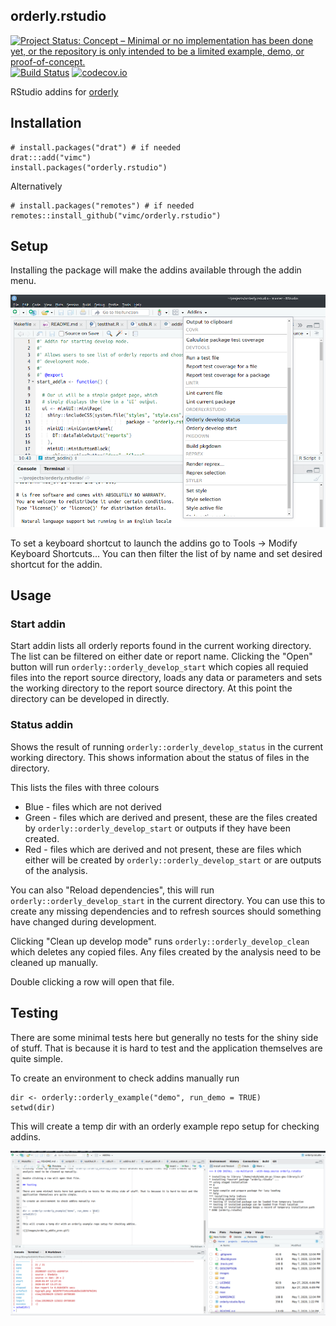 ## orderly.rstudio

<!-- badges: start -->
[![Project Status: Concept – Minimal or no implementation has been done yet, or the repository is only intended to be a limited example, demo, or proof-of-concept.](https://www.repostatus.org/badges/latest/concept.svg)](https://www.repostatus.org/#concept)
[![Build Status](https://travis-ci.com/vimc/orderly.rstudio.svg?branch=master)](https://travis-ci.com/vimc/orderly.rstudio)
[![codecov.io](https://codecov.io/github/vimc/orderly.rstudio/coverage.svg?branch=master)](https://codecov.io/github/vimc/orderly.rstudio?branch=master)
<!-- badges: end -->

RStudio addins for [orderly](https://github.com/vimc/orderly)

## Installation

```
# install.packages("drat") # if needed
drat:::add("vimc")
install.packages("orderly.rstudio")
```

Alternatively

```
# install.packages("remotes") # if needed
remotes::install_github("vimc/orderly.rstudio")
```

## Setup

Installing the package will make the addins available through the addin menu.

![](images/addin-menu.png)

To set a keyboard shortcut to launch the addins go to Tools -> Modify Keyboard Shortcuts...
You can then filter the list of by name and set desired shortcut for the addin.

## Usage

### Start addin

Start addin lists all orderly reports found in the current working directory. The list can be filtered on either date or report name. Clicking the "Open" button will run `orderly::orderly_develop_start` which copies all requied files into the report source directory, loads any data or parameters and sets the working directory to the report source directory. At this point the directory can be developed in directly.

### Status addin

Shows the result of running `orderly::orderly_develop_status` in the current working directory. This shows information about the status of files in the directory. 

This lists the files with three colours
* Blue - files which are not derived
* Green - files which are derived and present, these are the files created by `orderly::orderly_develop_start` or outputs if they have been created.
* Red - files which are derived and not present, these are files which either will be created by `orderly::orderly_develop_start` or are outputs of the analysis.

You can also "Reload dependencies", this will run `orderly::orderly_develop_start` in the current directory. You can use this to create any missing dependencies and to refresh sources should something have changed during development.

Clicking "Clean up develop mode" runs `orderly::orderly_develop_clean` which deletes any copied files. Any files created by the analysis need to be cleaned up manually.

Double clicking a row will open that file.

## Testing

There are some minimal tests here but generally no tests for the shiny side of stuff. That is because it is hard to test and the application themselves are quite simple.

To create an environment to check addins manually run

```
dir <- orderly::orderly_example("demo", run_demo = TRUE)
setwd(dir)
```

This will create a temp dir with an orderly example repo setup for checking addins.

![](images/orderly_addin_prev.gif)
